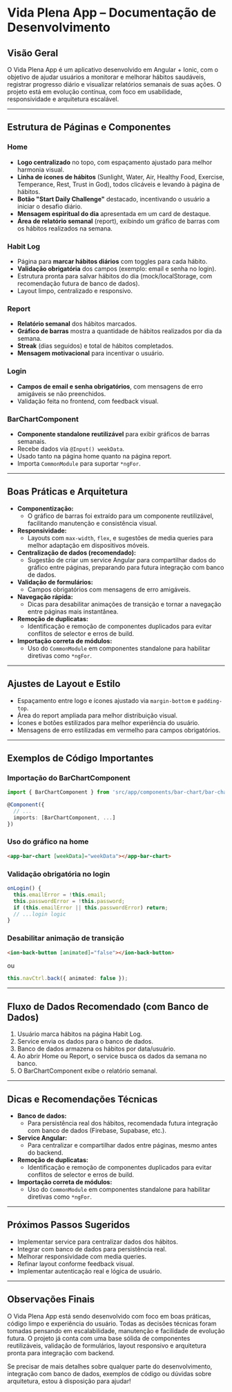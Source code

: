 # Vida Plena App – Documentação de Desenvolvimento

## Visão Geral

O Vida Plena App é um aplicativo desenvolvido em Angular + Ionic, com o objetivo de ajudar usuários a monitorar e melhorar hábitos saudáveis, registrar progresso diário e visualizar relatórios semanais de suas ações. O projeto está em evolução contínua, com foco em usabilidade, responsividade e arquitetura escalável.

---

## Estrutura de Páginas e Componentes

### Home
- **Logo centralizado** no topo, com espaçamento ajustado para melhor harmonia visual.
- **Linha de ícones de hábitos** (Sunlight, Water, Air, Healthy Food, Exercise, Temperance, Rest, Trust in God), todos clicáveis e levando à página de hábitos.
- **Botão "Start Daily Challenge"** destacado, incentivando o usuário a iniciar o desafio diário.
- **Mensagem espiritual do dia** apresentada em um card de destaque.
- **Área de relatório semanal** (report), exibindo um gráfico de barras com os hábitos realizados na semana.

### Habit Log
- Página para **marcar hábitos diários** com toggles para cada hábito.
- **Validação obrigatória** dos campos (exemplo: email e senha no login).
- Estrutura pronta para salvar hábitos do dia (mock/localStorage, com recomendação futura de banco de dados).
- Layout limpo, centralizado e responsivo.

### Report
- **Relatório semanal** dos hábitos marcados.
- **Gráfico de barras** mostra a quantidade de hábitos realizados por dia da semana.
- **Streak** (dias seguidos) e total de hábitos completados.
- **Mensagem motivacional** para incentivar o usuário.

### Login
- **Campos de email e senha obrigatórios**, com mensagens de erro amigáveis se não preenchidos.
- Validação feita no frontend, com feedback visual.

### BarChartComponent
- **Componente standalone reutilizável** para exibir gráficos de barras semanais.
- Recebe dados via `@Input() weekData`.
- Usado tanto na página home quanto na página report.
- Importa `CommonModule` para suportar `*ngFor`.

---

## Boas Práticas e Arquitetura

- **Componentização:**
  - O gráfico de barras foi extraído para um componente reutilizável, facilitando manutenção e consistência visual.
- **Responsividade:**
  - Layouts com `max-width`, `flex`, e sugestões de media queries para melhor adaptação em dispositivos móveis.
- **Centralização de dados (recomendado):**
  - Sugestão de criar um service Angular para compartilhar dados do gráfico entre páginas, preparando para futura integração com banco de dados.
- **Validação de formulários:**
  - Campos obrigatórios com mensagens de erro amigáveis.
- **Navegação rápida:**
  - Dicas para desabilitar animações de transição e tornar a navegação entre páginas mais instantânea.
- **Remoção de duplicatas:**
  - Identificação e remoção de componentes duplicados para evitar conflitos de selector e erros de build.
- **Importação correta de módulos:**
  - Uso do `CommonModule` em componentes standalone para habilitar diretivas como `*ngFor`.

---

## Ajustes de Layout e Estilo

- Espaçamento entre logo e ícones ajustado via `margin-bottom` e `padding-top`.
- Área do report ampliada para melhor distribuição visual.
- Ícones e botões estilizados para melhor experiência do usuário.
- Mensagens de erro estilizadas em vermelho para campos obrigatórios.

---

## Exemplos de Código Importantes

### Importação do BarChartComponent
```typescript
import { BarChartComponent } from 'src/app/components/bar-chart/bar-chart.component';

@Component({
  // ...
  imports: [BarChartComponent, ...]
})
```

### Uso do gráfico na home
```html
<app-bar-chart [weekData]="weekData"></app-bar-chart>
```

### Validação obrigatória no login
```typescript
onLogin() {
  this.emailError = !this.email;
  this.passwordError = !this.password;
  if (this.emailError || this.passwordError) return;
  // ...login logic
}
```

### Desabilitar animação de transição
```html
<ion-back-button [animated]="false"></ion-back-button>
```
ou
```typescript
this.navCtrl.back({ animated: false });
```

---

## Fluxo de Dados Recomendado (com Banco de Dados)

1. Usuário marca hábitos na página Habit Log.
2. Service envia os dados para o banco de dados.
3. Banco de dados armazena os hábitos por data/usuário.
4. Ao abrir Home ou Report, o service busca os dados da semana no banco.
5. O BarChartComponent exibe o relatório semanal.

---

## Dicas e Recomendações Técnicas

- **Banco de dados:**
  - Para persistência real dos hábitos, recomendada futura integração com banco de dados (Firebase, Supabase, etc.).
- **Service Angular:**
  - Para centralizar e compartilhar dados entre páginas, mesmo antes do backend.
- **Remoção de duplicatas:**
  - Identificação e remoção de componentes duplicados para evitar conflitos de selector e erros de build.
- **Importação correta de módulos:**
  - Uso do `CommonModule` em componentes standalone para habilitar diretivas como `*ngFor`.

---

## Próximos Passos Sugeridos

- Implementar service para centralizar dados dos hábitos.
- Integrar com banco de dados para persistência real.
- Melhorar responsividade com media queries.
- Refinar layout conforme feedback visual.
- Implementar autenticação real e lógica de usuário.

---

## Observações Finais

O Vida Plena App está sendo desenvolvido com foco em boas práticas, código limpo e experiência do usuário. Todas as decisões técnicas foram tomadas pensando em escalabilidade, manutenção e facilidade de evolução futura. O projeto já conta com uma base sólida de componentes reutilizáveis, validação de formulários, layout responsivo e arquitetura pronta para integração com backend.

Se precisar de mais detalhes sobre qualquer parte do desenvolvimento, integração com banco de dados, exemplos de código ou dúvidas sobre arquitetura, estou à disposição para ajudar! 